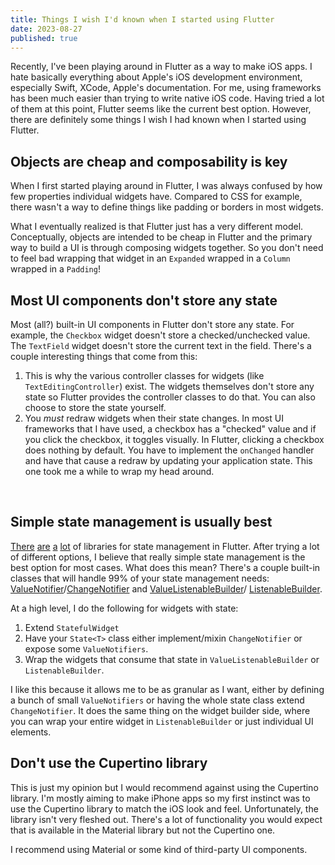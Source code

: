 ```yaml
---
title: Things I wish I'd known when I started using Flutter
date: 2023-08-27
published: true
---
```


Recently, I've been playing around in Flutter as a way to make iOS apps.
I hate basically everything about Apple's iOS development environment, especially
Swift, XCode, Apple's documentation. For me, using frameworks has been much easier
than trying to write native iOS code. Having tried a lot of them at this point, Flutter
seems like the current best option. However, there are definitely some things I wish I had
known when I started using Flutter.
<br />

## Objects are cheap and composability is key

When I first started playing around in Flutter, I was always confused by how
few properties individual widgets have. Compared to CSS for example, there
wasn't a way to define things like padding or borders in most widgets.

What I eventually realized is that Flutter just has a very different model.
Conceptually, objects are intended to be cheap in Flutter and the primary
way to build a UI is through composing widgets together. So you don't need
to feel bad wrapping that widget in an `Expanded` wrapped in a `Column`
wrapped in a `Padding`!
<br />

## Most UI components don't store any state

Most (all?) built-in UI components in Flutter don't store any state. For example,
the `Checkbox` widget doesn't store a checked/unchecked value. The `TextField`
widget doesn't store the current text in the field. There's a couple interesting
things that come from this:
1. This is why the various controller classes for widgets (like `TextEditingController`)
   exist. The widgets themselves don't store any state so Flutter provides the
   controller classes to do that. You can also choose to store the state yourself.
1. You _must_ redraw widgets when their state changes. In most UI frameworks that
   I have used, a checkbox has a "checked" value and if you click the checkbox, it
   toggles visually. In Flutter, clicking a checkbox does nothing by default. You
   have to implement the `onChanged` handler and have that cause a redraw by
   updating your application state. This one took me a while to wrap my head around.
<br />

## Simple state management is usually best

[There][state-1] [are][state-2] [a][state-3] [lot][state-4] of libraries for state
management in Flutter. After trying a lot of different options, I believe that really
simple state management is the best option for most cases. What does this mean?
There's a couple built-in classes that will handle 99% of your state management needs:
[ValueNotifier][vn]/[ChangeNotifier][cn] and [ValueListenableBuilder][vlb]/
[ListenableBuilder][lb].

At a high level, I do the following for widgets with state:
1. Extend `StatefulWidget`
1. Have your `State<T>` class either implement/mixin `ChangeNotifier` or expose
   some `ValueNotifiers`.
1. Wrap the widgets that consume that state in `ValueListenableBuilder` or
   `ListenableBuilder`.

I like this because it allows me to be as granular as I want, either by defining
a bunch of small `ValueNotifiers` or having the whole state class extend `ChangeNotifier`.
It does the same thing on the widget builder side, where you can wrap your entire
widget in `ListenableBuilder` or just individual UI elements.
<br />

## Don't use the Cupertino library

This is just my opinion but I would recommend against using the Cupertino library.
I'm mostly aiming to make iPhone apps so my first instinct was to use the Cupertino library
to match the iOS look and feel. Unfortunately, the library isn't very fleshed out.
There's a lot of functionality you would expect that is available in the Material library
but not the Cupertino one.

I recommend using Material or some kind of third-party UI components.

[state-1]: https://docs.flutter.dev/ui/interactivity
[state-2]: https://api.flutter.dev/flutter/widgets/InheritedWidget-class.html
[state-3]: https://pub.dev/packages/provider
[state-4]: https://riverpod.dev/
[vn]: https://api.flutter.dev/flutter/foundation/ValueNotifier-class.html
[vlb]: https://api.flutter.dev/flutter/widgets/ValueListenableBuilder-class.html
[cn]: https://api.flutter.dev/flutter/foundation/ChangeNotifier-class.html
[lb]: https://api.flutter.dev/flutter/widgets/ListenableBuilder-class.html
